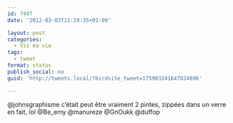 ```yaml
---
id: 7497
date: '2012-03-03T11:19:35+01:00'

layout: post
categories:
  - Vis ma vie
tags:
  - tweet
format: status
publish_social: no
guid: 'http://tweets.local/?birdsite_tweet=175903241647824896'

---
```


@johnsgraphisme c’était peut être vraiment 2 pintes, zippées dans un verre en fait, lol @Be\_emy @manureze @GnOukk @duffop